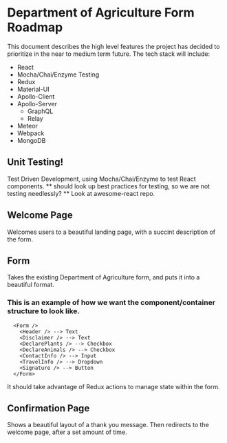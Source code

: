 Department of Agriculture Form Roadmap
==============

This document describes the high level features the project has decided to prioritize in the near to medium term future.
The tech stack will include:
  - React
  - Mocha/Chai/Enzyme Testing
  - Redux
  - Material-UI
  - Apollo-Client
  - Apollo-Server
    - GraphQL
    - Relay
  - Meteor
  - Webpack
  - MongoDB

## Unit Testing!

Test Driven Development, using Mocha/Chai/Enzyme to test React components.
  ** should look up best practices for testing, so we are not testing needlessly?
  ** Look at awesome-react repo.

## Welcome Page

Welcomes users to a beautiful landing page, with a succint description of the form.

## Form

Takes the existing Department of Agriculture form, and puts it into a beautiful format.

### This is an example of how we want the component/container structure to look like.
```
  <Form />
    <Header /> --> Text
    <Disclaimer /> --> Text
    <DeclarePlants /> --> Checkbox
    <DeclareAnimals /> --> Checkbox
    <ContactInfo /> --> Input
    <TravelInfo /> --> Dropdown
    <Signature /> --> Button
  </Form>
```

It should take advantage of Redux actions to manage state within the form.

## Confirmation Page

Shows a beautiful layout of a thank you message. Then redirects to the welcome page, after a set amount of time.

